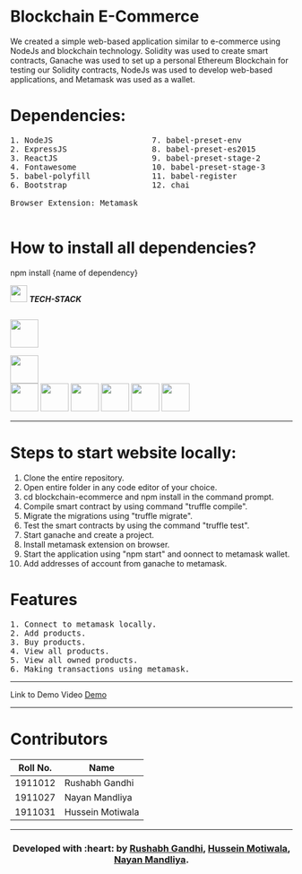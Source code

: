 # Blockchain E-Commerce

We created a simple web-based application similar to e-commerce using NodeJs and blockchain technology. Solidity was used to create smart contracts, Ganache was used to set up a personal Ethereum Blockchain for testing our Solidity contracts, NodeJs was used to develop web-based applications, and Metamask was used as a wallet.  

# Dependencies:
<pre>
1. NodeJS                     7. babel-preset-env                   13. chai-as-promised     
2. ExpressJS                  8. babel-preset-es2015                14. chai-bignumber   
3. ReactJS                    9. babel-preset-stage-2               15. react-datepicker    
4. Fontawesome                10. babel-preset-stage-3              16. truffle           
5. babel-polyfill             11. babel-register                    17. web3      
6. Bootstrap                  12. chai                              18. cors 

Browser Extension: Metamask
                               
</pre> 


# How to install all dependencies? 
npm install {name of dependency}

<img src="https://media.giphy.com/media/iY8CRBdQXODJSCERIr/giphy.gif" width="30px">&nbsp;***TECH-STACK***
<p align="left">
  
  <code> <img height="50" src="https://www.vectorlogo.zone/logos/nodejs/nodejs-ar21.svg"> </code>
  <code> <img height="50" src="https://www.vectorlogo.zone/logos/reactjs/reactjs-ar21.svg"> </code>
  <code><img height="50" src="https://www.vectorlogo.zone/logos/git-scm/git-scm-ar21.svg"></code>
  <code><img height="50" src="https://www.vectorlogo.zone/logos/ethereum/ethereum-ar21.svg"></code>
  <code><img height="50" src="https://seeklogo.com/images/G/ganache-logo-1EB72084A8-seeklogo.com.png"></code>
  <code><img height="50" src="https://aws1.discourse-cdn.com/business6/uploads/zeppelin/optimized/1X/9bf28c0cab48464f3a788f7183671f2c1bda9fbd_2_500x500.png"></code>
  <code><img height="50" src="https://w7.pngwing.com/pngs/907/608/png-transparent-solidity-ethereum-smart-contract-blockchain-neo-others-angle-triangle-logo.png"></code>
  <code><img height="50" src="https://www.clipartmax.com/png/middle/201-2010951_metamask-ethereum.png"></code>
  
  <hr>
  </p>

# Steps to start website locally:
1. Clone the entire repository.
2. Open entire folder in any code editor of your choice.
3. cd blockchain-ecommerce and npm install in the command prompt.
4. Compile smart contract by using command "truffle compile".
5. Migrate the migrations using "truffle migrate".
6. Test the smart contracts by using the command "truffle test".
7. Start ganache and create a project.
8. Install metamask extension on browser.
9. Start the application using "npm start" and oonnect to metamask wallet.
10. Add addresses of account from ganache to metamask. 



# Features
<pre>
1. Connect to metamask locally.
2. Add products.
3. Buy products.
4. View all products.
5. View all owned products.
6. Making transactions using metamask.
</pre>
---

Link to Demo Video
<a href="https://drive.google.com/file/d/12RCKSdM9i2Si7bijyQpuGJ7t6Pp4UehS/view?usp=sharing">Demo</a>

---
# Contributors
| Roll No. | Name |
|-------|---------|
| 1911012 | Rushabh Gandhi |
| 1911027 | Nayan Mandliya |
| 1911031 | Hussein Motiwala |


<hr>
<h3 align="center"><b>Developed with :heart: by <a href="https://github.com/rushabhgandhi13">Rushabh Gandhi</a>, <a href="https://github.com/hussein-hub">Hussein Motiwala</a>, <a href="https://github.com/nixen2802">Nayan Mandliya</a>.</b></h1>
